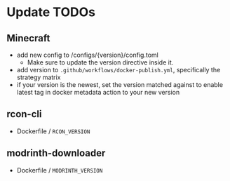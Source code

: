 # Update TODOs
## Minecraft
- add new config to /configs/{version}/config.toml
    - Make sure to update the version directive inside it.
- add version to `.github/workflows/docker-publish.yml`, specifically the strategy matrix
- if your version is the newest, set the version matched against to enable latest tag in
  docker metadata action to your new version

## rcon-cli
- Dockerfile / `RCON_VERSION`

## modrinth-downloader
- Dockerfile / `MODRINTH_VERSION`
